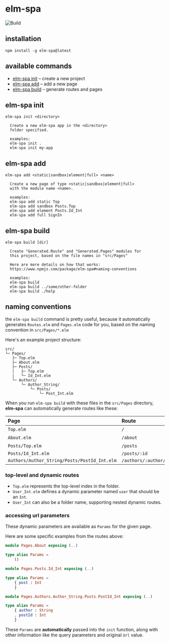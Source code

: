 # elm-spa 

![Build](https://github.com/ryannhg/elm-spa-secrets/workflows/Build/badge.svg?branch=master)


## installation

```
npm install -g elm-spa@latest
```

## available commands

- [elm-spa init](#elm-spa-init) – create a new project
- [elm-spa add](#elm-spa-add) – add a new page
- [elm-spa build](#elm-spa-build) – generate routes and pages


## elm-spa init

```
elm-spa init <directory>

  Create a new elm-spa app in the <directory>
  folder specified.

  examples:
  elm-spa init .
  elm-spa init my-app
```

## elm-spa add

```
elm-spa add <static|sandbox|element|full> <name>

  Create a new page of type <static|sandbox|element|full>
  with the module name <name>.

  examples:
  elm-spa add static Top
  elm-spa add sandbox Posts.Top
  elm-spa add element Posts.Id_Int
  elm-spa add full SignIn
```

## elm-spa build

```
elm-spa build [dir]

  Create "Generated.Route" and "Generated.Pages" modules for
  this project, based on the file names in "src/Pages"

  Here are more details on how that works:
  https://www.npmjs.com/package/elm-spa#naming-conventions

  examples:
  elm-spa build
  elm-spa build ../some/other-folder
  elm-spa build ./help
```

## naming conventions

the `elm-spa build` command is pretty useful, because it
automatically generates `Routes.elm` and `Pages.elm` code for you,
based on the naming convention in `src/Pages/*.elm`

Here's an example project structure:

```
src/
└─ Pages/
   ├─ Top.elm
   ├─ About.elm
   ├─ Posts/
   |   ├─ Top.elm
   |   └─ Id_Int.elm
   └─ Authors/
       └─ Author_String/
           └─ Posts/
               └─ Post_Int.elm
```

When you run `elm-spa build` with these files in the `src/Pages` directory, __elm-spa__ can
automatically generate routes like these:

__Page__ | __Route__ | __Example__
:-- | :-- | :--
`Top.elm` | `/` | -
`About.elm` | `/about` | -
`Posts/Top.elm` | `/posts` | -
`Posts/Id_Int.elm` | `/posts/:id` | `/posts/123`
`Authors/Author_String/Posts/PostId_Int.elm` | `/authors/:author/posts/:postId` | `/authors/ryan/posts/123`

### top-level and dynamic routes

- `Top.elm` represents the top-level index in the folder.
- `User_Int.elm` defines a dynamic parameter named `user` that should be an `Int`.
- `User_Int` can also be a folder name, supporting nested dynamic routes.

### accessing url parameters

These dynamic parameters are available as `Params` for the given page.

Here are some specific examples from the routes above:

```elm
module Pages.About exposing (..)

type alias Params =
    ()
```

```elm
module Pages.Posts.Id_Int exposing (..)

type alias Params =
    { post : Int
    }
```

```elm
module Pages.Authors.Author_String.Posts.PostId_Int exposing (..)

type alias Params =
    { author : String
    , postId : Int
    }
```

These `Params` are __automatically__ passed into the `init` function, along with other information like the query parameters and original `Url` value.

